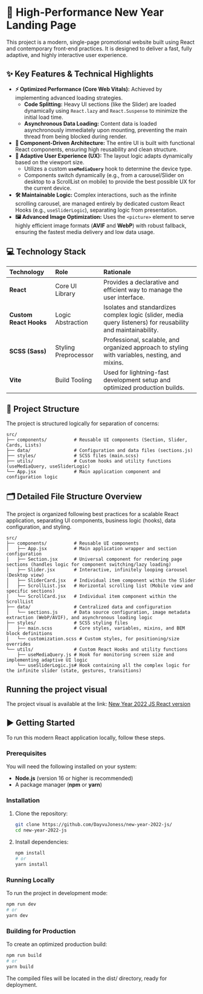 # 🎄 High-Performance New Year Landing Page

This project is a modern, single-page promotional website built using React and contemporary front-end practices. It is designed to deliver a fast, fully adaptive, and highly interactive user experience.

## ✨ Key Features & Technical Highlights

* **⚡ Optimized Performance (Core Web Vitals):** Achieved by implementing advanced loading strategies.
    * **Code Splitting:** Heavy UI sections (like the Slider) are loaded dynamically using `React.lazy` and `React.Suspense` to minimize the initial load time.
    * **Asynchronous Data Loading:** Content data is loaded asynchronously immediately upon mounting, preventing the main thread from being blocked during render.
* **🧩 Component-Driven Architecture:** The entire UI is built with functional React components, ensuring high reusability and clean structure.
* **📱 Adaptive User Experience (UX):** The layout logic adapts dynamically based on the viewport size.
    * Utilizes a custom **`useMediaQuery`** hook to determine the device type.
    * Components switch dynamically (e.g., from a carousel/Slider on desktop to a ScrollList on mobile) to provide the best possible UX for the current device.
* **🛠️ Maintainable Logic:** Complex interactions, such as the infinite scrolling carousel, are managed entirely by dedicated custom React Hooks (e.g., `useSliderLogic`), separating logic from presentation.
* **🖼️ Advanced Image Optimization:** Uses the `<picture>` element to serve highly efficient image formats (**AVIF** and **WebP**) with robust fallback, ensuring the fastest media delivery and low data usage.

## 💻 Technology Stack

| Technology | Role | Rationale |
| :--- | :--- | :--- |
| **React** | Core UI Library | Provides a declarative and efficient way to manage the user interface. |
| **Custom React Hooks** | Logic Abstraction | Isolates and standardizes complex logic (slider, media query listeners) for reusability and maintainability. |
| **SCSS (Sass)** | Styling Preprocessor | Professional, scalable, and organized approach to styling with variables, nesting, and mixins. |
| **Vite** | Build Tooling | Used for lightning-fast development setup and optimized production builds. |

## 📁 Project Structure

The project is structured logically for separation of concerns:

```text
src/
├── components/          # Reusable UI components (Section, Slider, Cards, Lists)
├── data/                # Configuration and data files (sections.js)
├── styles/              # SCSS files (main.scss)
├── utils/               # Custom hooks and utility functions (useMediaQuery, useSliderLogic)
└── App.jsx              # Main application component and configuration logic
```

## 🗂️ Detailed File Structure Overview

The project is organized following best practices for a scalable React application, separating UI components, business logic (hooks), data configuration, and styling.

```text
src/
├── components/          # Reusable UI components
│   ├── App.jsx          # Main application wrapper and section configuration
│   ├── Section.jsx      # Universal component for rendering page sections (handles logic for component switching/lazy loading)
│   ├── Slider.jsx       # Interactive, infinitely looping carousel (Desktop view)
│   ├── SliderCard.jsx   # Individual item component within the Slider
│   ├── ScrollList.jsx   # Horizontal scrolling list (Mobile view and specific sections)
│   └── ScrollCard.jsx   # Individual item component within the ScrollList
├── data/                # Centralized data and configuration
│   └── sections.js      # Data source configuration, image metadata extraction (WebP/AVIF), and asynchronous loading logic
├── styles/              # SCSS styling files
│   ├── main.scss        # Core styles, variables, mixins, and BEM block definitions
│   └── customization.scss # Custom styles, for positioning/size overrides
└── utils/               # Custom React Hooks and utility functions
    ├── useMediaQuery.js # Hook for monitoring screen size and implementing adaptive UI logic
    └── useSliderLogic.js# Hook containing all the complex logic for the infinite slider (state, gestures, transitions)
```

## Running the project visual

The project visual is available at the link: [New Year 2022 JS React version](https://dayvujoness.github.io/new-year-2022-js/)

## ▶️ Getting Started

To run this modern React application locally, follow these steps.

### Prerequisites

You will need the following installed on your system:

* **Node.js** (version 16 or higher is recommended)
* A package manager (**npm** or **yarn**)

### Installation

1. Clone the repository:

   ```bash
   git clone https://github.com/DayvuJoness/new-year-2022-js/
   cd new-year-2022-js
   ```
2. Install dependencies:

   ```bash
   npm install
   # or
   yarn install
   ```
   
### Running Locally

To run the project in development mode:

  ```bash
  npm run dev
  # or
  yarn dev
  ```

### Building for Production

To create an optimized production build:

```bash
npm run build
# or
yarn build
```
The compiled files will be located in the dist/ directory, ready for deployment.
